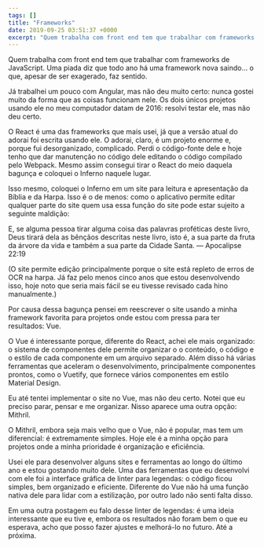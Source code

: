 ```yaml
---
tags: []
title: "Frameworks"
date: 2019-09-25 03:51:37 +0000
excerpt: "Quem trabalha com front end tem que trabalhar com frameworks de JavaScript. Uma piada diz que todo ano há uma framework nova saindo… o que,..."
---
```


Quem trabalha com front end tem que trabalhar com frameworks de JavaScript. Uma piada diz que todo ano há uma framework nova saindo… o que, apesar de ser exagerado, faz sentido.

Já trabalhei um pouco com Angular, mas não deu muito certo: nunca gostei muito da forma que as coisas funcionam nele. Os dois únicos projetos usando ele no meu computador datam de 2016: resolvi testar ele, mas não deu certo.

O React é uma das frameworks que mais usei, já que a versão atual do adorai foi escrita usando ele. O adorai, claro, é um projeto enorme e, porque fui desorganizado, complicado. Perdi o código-fonte dele e hoje tenho que dar manutenção no código dele editando o código compilado pelo Webpack. Mesmo assim consegui tirar o React do meio daquela bagunça e coloquei o Inferno naquele lugar.

Isso mesmo, coloquei o Inferno em um site para leitura e apresentação da Bíblia e da Harpa. Isso é o de menos: como o aplicativo permite editar qualquer parte do site quem usa essa função do site pode estar sujeito a seguinte maldição:

E, se alguma pessoa tirar alguma coisa das palavras proféticas deste livro, Deus tirará dela as bênçãos descritas neste livro, isto é, a sua parte da fruta da árvore da vida e também a sua parte da Cidade Santa.― Apocalipse 22:19

(O site permite edição principalmente porque o site está repleto de erros de OCR na harpa. Já faz pelo menos cinco anos que estou desenvolvendo isso, hoje noto que seria mais fácil se eu tivesse revisado cada hino manualmente.)

Por causa dessa bagunça pensei em reescrever o site usando a minha framework favorita para projetos onde estou com pressa para ter resultados: Vue.

O Vue é interessante porque, diferente do React, achei ele mais organizado: o sistema de componentes dele permite organizar o o conteúdo, o código e o estilo de cada componente em um arquivo separado. Além disso há várias ferramentas que aceleram o desenvolvimento, principalmente componentes prontos, como o Vuetify, que fornece vários componentes em estilo Material Design.

Eu até tentei implementar o site no Vue, mas não deu certo. Notei que eu preciso parar, pensar e me organizar. Nisso aparece uma outra opção: Mithril.

O Mithril, embora seja mais velho que o Vue, não é popular, mas tem um diferencial: é extremamente simples. Hoje ele é a minha opção para projetos onde a minha prioridade é organização e eficiência.

Usei ele para desenvolver alguns sites e ferramentas ao longo do último ano e estou gostando muito dele. Uma das ferramentas que eu desenvolvi com ele foi a interface gráfica de linter para legendas: o código ficou simples, bem organizado e eficiente. Diferente do Vue não há uma função nativa dele para lidar com a estilização, por outro lado não senti falta disso.

Em uma outra postagem eu falo desse linter de legendas: é uma ideia interessante que eu tive e, embora os resultados não foram bem o que eu esperava, acho que posso fazer ajustes e melhorá-lo no futuro. Até a próxima.